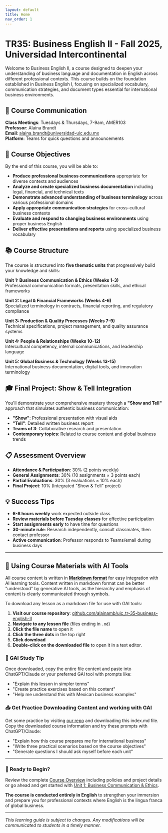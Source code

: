 ```yaml
---
layout: default
title: Home
nav_order: 1
---
```


# TR35: Business English II - Fall 2025, Universidad Intercontinental

Welcome to Business English II, a course designed to deepen your understanding of business language and documentation in English across different professional contexts. This course builds on the foundation established in Business English I, focusing on specialized vocabulary, communication strategies, and document types essential for international business environments.

## 📱 Course Communication
**Class Meetings**: Tuesdays & Thursdays, 7-9am, AMER103  
**Professor**: Alaina Brandt  
**Email**: alaina.brandt@universidad-uic.edu.mx  
**Platform**: Teams for quick questions and announcements

## 🎯 Course Objectives
By the end of this course, you will be able to:

- **Produce professional business communications** appropriate for diverse contexts and audiences
- **Analyze and create specialized business documentation** including legal, financial, and technical texts
- **Demonstrate advanced understanding of business terminology** across various professional domains
- **Apply appropriate communication strategies** for cross-cultural business contexts
- **Evaluate and respond to changing business environments** using proper business English
- **Deliver effective presentations and reports** using specialized business vocabulary

## 📚 Course Structure
The course is structured into **five thematic units** that progressively build your knowledge and skills:

**Unit 1: Business Communication & Ethics (Weeks 1-3)**  
Professional communication formats, presentation skills, and ethical frameworks

**Unit 2: Legal & Financial Frameworks (Weeks 4-6)**  
Specialized terminology in contracts, financial reporting, and regulatory compliance

**Unit 3: Production & Quality Processes (Weeks 7-9)**  
Technical specifications, project management, and quality assurance systems

**Unit 4: People & Relationships (Weeks 10-12)**  
Intercultural competency, internal communications, and leadership language

**Unit 5: Global Business & Technology (Weeks 13-15)**  
International business documentation, digital tools, and innovation terminology

## 🎓 Final Project: Show & Tell Integration
You'll demonstrate your comprehensive mastery through a **"Show and Tell"** approach that simulates authentic business communication:
- **"Show"**: Professional presentation with visual aids
- **"Tell"**: Detailed written business report
- **Teams of 3**: Collaborative research and presentation
- **Contemporary topics**: Related to course content and global business trends

## 📋 Assessment Overview
- **Attendance & Participation**: 30% (2 points weekly)
- **General Assignments**: 30% (10 assignments × 3 points each)
- **Partial Evaluations**: 30% (3 evaluations × 10% each)
- **Final Project**: 10% (Integrated "Show & Tell" project)

## 💡 Success Tips
- **6-8 hours weekly** work expected outside class
- **Review materials before Tuesday classes** for effective participation
- **Start assignments early** to have time for questions
- **30-minute rule**: Research independently, consult classmates, then contact professor
- **Active communication**: Professor responds to Teams/email during business days

---

## 🤖 Using Course Materials with AI Tools

All course content is written in [**Markdown format**](https://docs.github.com/en/get-started/writing-on-github/getting-started-with-writing-and-formatting-on-github/basic-writing-and-formatting-syntax) for easy integration with AI learning tools. Content written in markdown format can be better "understood" by generative AI tools, as the hierarchy and emphasis of content is clearly communicated through symbols.

To download any lesson as a markdown file for use with GAI tools:

1. **Visit our course repository**: [github.com/alainamb/uic_tr-35-business-english-II](https://github.com/alainamb/uic_tr35-business-english-II)
2. **Navigate to any lesson file** (files ending in `.md`)
3. **Click the file name** to open it
4. **Click the three dots** in the top right
5. **Click download**
6. **Double-click on the downloaded file** to open it in a text editor.

### 📓 GAI Study Tip
Once downloaded, copy the entire file content and paste into ChatGPT/Claude or your preferred GAI tool with prompts like:
- "Explain this lesson in simpler terms"
- "Create practice exercises based on this content"
- "Help me understand this with Mexican business examples"

### 📥 Get Practice Downloading Content and working with GAI
Get some practice by visiting [our repo](https://github.com/alainamb/uic_tr35-business-english-II/blob/main/index.md) and downloading this index.md file. Copy the downloaded course information and try these prompts with ChatGPT/Claude:

- "Explain how this course prepares me for international business"
- "Write three practical scenarios based on the course objectives"
- "Generate questions I should ask myself before each unit"

---

### 🚀 Ready to Begin?
Review the complete [Course Overview](overview/overview.md) including policies and project details or go ahead and get started with [Unit 1: Business Communication & Ethics](unit1/unit1-overview.md).

**The course is conducted entirely in English** to strengthen your immersion and prepare you for professional contexts where English is the lingua franca of global business.

---
*This learning guide is subject to changes. Any modifications will be communicated to students in a timely manner.*
